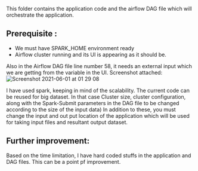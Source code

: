 This folder contains the application code and the airflow DAG file which will orchestrate the application.
## Prerequisite :
* We must have SPARK_HOME environment ready
* Airflow cluster running and its UI is appearing as it should be.

Also in the Airflow DAG file line number 58, it needs an external input which we are getting from the variable in the UI.
Screenshot attached:
![Screenshot 2021-06-01 at 01 29 08](https://user-images.githubusercontent.com/17614336/120251257-e93ec080-c278-11eb-8bb5-a92283f638ad.png)


I have used spark, keeping in mind of the scalability. The current code can be reused for big dataset. In that case Cluster size, cluster configuration,  along with the Spark-Submit parameters in the DAG file to be changed according to the size of the input data)
In addition to these, you must change the input and out put location of the application which will be used for taking input files and resultant output dataset.

## Further improvement:
Based on the time limitation, I have hard coded stuffs in the application and DAG files. This can be a point pf improvement.
